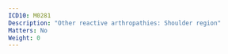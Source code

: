```yaml
---
ICD10: M0281
Description: "Other reactive arthropathies: Shoulder region"
Matters: No
Weight: 0
---
```


